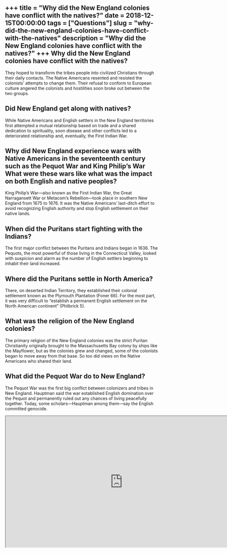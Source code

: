 +++
title = "Why did the New England colonies have conflict with the natives?"
date = 2018-12-15T00:00:00
tags = ["Questions"]
slug = "why-did-the-new-england-colonies-have-conflict-with-the-natives"
description = "Why did the New England colonies have conflict with the natives?"
+++
Why did the New England colonies have conflict with the natives?
----------------------------------------------------------------

They hoped to transform the tribes people into civilized Christians through their daily contacts. The Native Americans resented and resisted the colonists’ attempts to change them. Their refusal to conform to European culture angered the colonists and hostilities soon broke out between the two groups.

Did New England get along with natives?
---------------------------------------

While Native Americans and English settlers in the New England territories first attempted a mutual relationship based on trade and a shared dedication to spirituality, soon disease and other conflicts led to a deteriorated relationship and, eventually, the First Indian War.

Why did New England experience wars with Native Americans in the seventeenth century such as the Pequot War and King Philip’s War What were these wars like what was the impact on both English and native peoples?
-------------------------------------------------------------------------------------------------------------------------------------------------------------------------------------------------------------------

King Philip’s War—also known as the First Indian War, the Great Narragansett War or Metacom’s Rebellion—took place in southern New England from 1675 to 1676. It was the Native Americans’ last-ditch effort to avoid recognizing English authority and stop English settlement on their native lands.

When did the Puritans start fighting with the Indians?
------------------------------------------------------

The first major conflict between the Puritans and Indians began in 1636. The Pequots, the most powerful of those living in the Connecticut Valley, looked with suspicion and alarm as the number of English settlers beginning to inhabit their land increased.

Where did the Puritans settle in North America?
-----------------------------------------------

There, on deserted Indian Territory, they established their colonial settlement known as the Plymouth Plantation (Foner 66). For the most part, it was very difficult to “establish a permanent English settlement on the North American continent” (Philbrick 5).

What was the religion of the New England colonies?
--------------------------------------------------

The primary religion of the New England colonies was the strict Puritan Christianity originally brought to the Massachusetts Bay colony by ships like the Mayflower, but as the colonies grew and changed, some of the colonists began to move away from that base. So too did views on the Native Americans who shared their land.

What did the Pequot War do to New England?
------------------------------------------

The Pequot War was the first big conflict between colonizers and tribes in New England. Hauptman said the war established English domination over the Pequot and permanently ruled out any chances of living peacefully together. Today, some scholars—Hauptman among them—say the English committed genocide.

<iframe allow="accelerometer; autoplay; clipboard-write; encrypted-media; gyroscope; picture-in-picture" allowfullscreen="" class="__youtube_prefs__  epyt-is-override  no-lazyload" data-no-lazy="1" data-origheight="433" data-origwidth="770" data-skipgform_ajax_framebjll="" height="433" id="_ytid_12633" loading="lazy" src="https://www.youtube.com/embed/mRtn8ou-flM?enablejsapi=1&autoplay=0&cc_load_policy=0&cc_lang_pref=&iv_load_policy=1&loop=0&modestbranding=0&rel=1&fs=1&playsinline=0&autohide=2&theme=dark&color=red&controls=1&" title="YouTube player" width="770"></iframe>